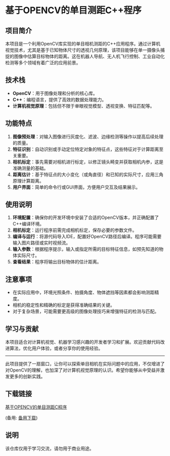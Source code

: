 # 基于OPENCV的单目测距C++程序

## 项目简介

本项目是一个利用OpenCV库实现的单目相机测距的C++应用程序。通过计算机视觉技术，尤其是基于已知物体尺寸的透视几何原理，该项目能够在单一摄像头捕捉的图像中估算目标物体的距离。这在机器人导航、无人机飞行控制、工业自动化检测等多个领域有着广泛的应用前景。

## 技术栈

- **OpenCV**：用于图像处理和分析的核心库。
- **C++**：编程语言，提供了高效的数据处理能力。
- **计算机视觉原理**：包括但不限于单眼视觉模型、透视变换、特征匹配等。

## 功能特点

1. **图像预处理**：对输入图像进行灰度化、滤波、边缘检测等操作以提高后续处理的质量。
2. **特征识别**：自动识别或手动定位特定对象的特征点，这些特征对于计算距离至关重要。
3. **相机标定**：事先需要对相机进行标定，以修正镜头畸变并获取相机内参，这是准确测量的基础。
4. **距离估计**：基于特征点的大小变化（或角直径）和已知的实际尺寸，应用三角原理计算距离。
5. **用户界面**：简单的命令行或GUI界面，方便用户交互及结果展示。

## 使用说明

1. **环境配置**：确保你的开发环境中安装了合适的OpenCV版本，并正确配置了C++编译环境。
2. **相机标定**：运行程序前需完成相机标定，保存必要的参数文件。
3. **编译与运行**：将源代码导入IDE，配置好OpenCV路径后编译。程序可能需要输入图片路径或实时视频流。
4. **输入参数**：根据程序提示，输入或指定所需的目标特征信息，如预先知道的物体实际尺寸。
5. **查看结果**：程序将输出目标物体的估计距离。

## 注意事项

- 在实际应用中，环境光照条件、拍摄角度、物体遮挡等因素都会影响测距精度。
- 相机的稳定性和精确的标定是获得准确结果的关键。
- 对于复杂场景，可能需要更高级的图像处理技巧来增强特征的检测与匹配。

## 学习与贡献

本项目适合对计算机视觉、机器学习感兴趣的开发者学习和扩展。欢迎贡献代码改进算法，优化用户体验，或者分享你的使用经验。

---

此项目提供了一扇窗口，让你可以探索单目相机在实际问题中的应用，不仅增进了对OpenCV的理解，也加深了对计算机视觉原理的认识。希望你能够从中受益并激发更多的创新实践。

## 下载链接
[基于OPENCV的单目测距C程序](https://pan.quark.cn/s/3696af1070d6) 

(备用: [备用下载](https://pan.baidu.com/s/1_7L_pDDMB07SkNi8jnyU0A?pwd=1234))

## 说明

该仓库仅用于学习交流，请勿用于商业用途。

